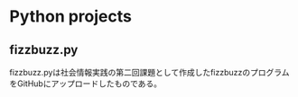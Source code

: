 # Python projects
## fizzbuzz.py
fizzbuzz.pyは社会情報実践の第二回課題として作成したfizzbuzzのプログラムをGitHubにアップロードしたものである。
